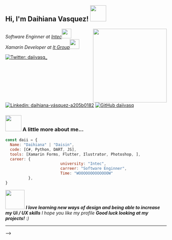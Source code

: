 <h2> Hi, I'm Daihiana Vasquez! <img src="https://media.giphy.com/media/mGcNjsfWAjY5AEZNw6/giphy.gif" width="50"></h2>
<img align='right' src="https://media.giphy.com/media/XXaqHXbKLx5NLHDwNZ/giphy.gif" width="230">
<p><em>Software Enginner at <a href="https://www.intec.edu.do">Intec</a><img src="https://media.giphy.com/media/fYSnHlufseco8Fh93Z/giphy.gif" width="30"></br>Xamarin Developer  at <a href="https://www.itgroupmobile.com/es/">It Group</a><img src="https://media.giphy.com/media/WUlplcMpOCEmTGBtBW/giphy.gif" width="30"> 
</em></p>

[![Twitter: daiivasq_](https://img.shields.io/twitter/follow/Daiivasq_?style=social)](https://twitter.com/daiivasq_)
[![Linkedin: daihiana-vásquez-a205b0182](https://img.shields.io/badge/-DaihianaVasquez-blue?style=flat-square&logo=Linkedin&logoColor=white&link=https://www.linkedin.com/in/daihiana-vásquez-a205b0182/)](https://www.linkedin.com/in/daihiana-vásquez-a205b0182/)
[![GitHub daiivasq](https://img.shields.io/github/followers/daiivasq?label=follow&style=social)](https://github.com/daiivasq)



### <img src="https://media.giphy.com/media/VgCDAzcKvsR6OM0uWg/giphy.gif" width="50"> A little more about me...  

```javascript
const daii = {
  Name: "Daihiana" | "Daisin",
  code: [C#, Python, DART, JS],
  tools: [Xamarin Forms, Flutter, Ilustrator, Photoshop, ],
  career: {
                        university: "Intec",
                        carreer: "Software Enginner",
                        Time: "WOOOOOOOOOOOOOW"
          },
}
```

<img src="https://media.giphy.com/media/LnQjpWaON8nhr21vNW/giphy.gif" width="60"> <em><b>I love learning new ways of design and being able to increase my Ui / UX skills</b> I hope you like my profile
 <b> Good luck looking at my projects!</b> :)</em>

---
-->

